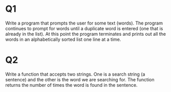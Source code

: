 # Q1
Write a program that prompts the user for some text (words). The program continues to prompt
for words until a duplicate word is entered (one that is already in the list). At this point the
program terminates and prints out all the words in an alphabetically sorted list one line at a
time.
# Q2
Write a function that accepts two strings. One is a search string (a sentence) and the other is the
word we are searching for. The function returns the number of times the word is found in the sentence.
